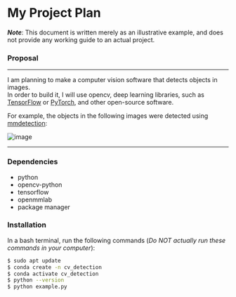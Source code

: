 # My Project Plan
***Note***: This document is written merely as an illustrative example, and does not provide any working guide to an actual project.

### Proposal
---
I am planning to make a computer vision software that detects objects in images.  
In order to build it, I will use opencv, deep learning libraries, such as [TensorFlow](https://www.tensorflow.org) or [PyTorch](https://pytorch.org), and other open-source software. 

For example, the objects in the following images were detected using [mmdetection](https://github.com/open-mmlab/mmdetection):

![image](https://github.com/user-attachments/assets/e24e27df-440e-4a8c-b39e-441ecd3fd762)

---

### Dependencies

- python
- opencv-python
- tensorflow
- openmmlab
- package manager

### Installation

In a bash terminal, run the following commands (*Do NOT actually run these commands in your computer*): 
```sh
$ sudo apt update
$ conda create -n cv_detection
$ conda activate cv_detection
$ python --version
$ python example.py
